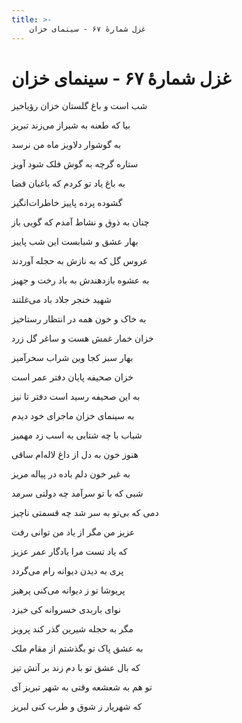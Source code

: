 ```yaml
---
title: >-
    غزل شمارهٔ ۶۷ - سینمای خزان
---
```

# غزل شمارهٔ ۶۷ - سینمای خزان

<div class="b" id="bn1"><div class="m1"><p>شب است و باغ گلستان خزان رؤیاخیز</p></div>
<div class="m2"><p>بیا که طعنه به شیراز می‌زند تبریز</p></div></div>
<div class="b" id="bn2"><div class="m1"><p>به گوشوار دلاویز ماه من نرسد</p></div>
<div class="m2"><p>ستاره گرچه به گوش فلک شود آویز</p></div></div>
<div class="b" id="bn3"><div class="m1"><p>به باغ یاد تو کردم که باغبان قضا</p></div>
<div class="m2"><p>گشوده پرده پاییز خاطرات‌انگیز</p></div></div>
<div class="b" id="bn4"><div class="m1"><p>چنان به ذوق و نشاط آمدم که گویی باز</p></div>
<div class="m2"><p>بهار عشق و شبابست این شب پاییز</p></div></div>
<div class="b" id="bn5"><div class="m1"><p>عروس گل که به نازش به حجله آوردند</p></div>
<div class="m2"><p>به عشوه بازدهندش به باد رخت و جهیز</p></div></div>
<div class="b" id="bn6"><div class="m1"><p>شهید خنجر جلاد باد می‌غلتند</p></div>
<div class="m2"><p>به خاک و خون همه در انتظار رستاخیز</p></div></div>
<div class="b" id="bn7"><div class="m1"><p>خزان خمار غمش هست و ساغر گل زرد</p></div>
<div class="m2"><p>بهار سبز کجا وین شراب سحرآمیز</p></div></div>
<div class="b" id="bn8"><div class="m1"><p>خزان صحیفه پایان دفتر عمر است</p></div>
<div class="m2"><p>به این صحیفه رسید است دفتر تا نیز</p></div></div>
<div class="b" id="bn9"><div class="m1"><p>به سینمای خزان ماجرای خود دیدم</p></div>
<div class="m2"><p>شباب با چه شتابی به اسب زد مهمیز</p></div></div>
<div class="b" id="bn10"><div class="m1"><p>هنوز خون به دل از داغ لاله‌ام ساقی</p></div>
<div class="m2"><p>به غیر خون دلم باده در پیاله مریز</p></div></div>
<div class="b" id="bn11"><div class="m1"><p>شبی که با تو سرآمد چه دولتی سرمد</p></div>
<div class="m2"><p>دمی که بی‌تو به سر شد چه قسمتی ناچیز</p></div></div>
<div class="b" id="bn12"><div class="m1"><p>عزیز من مگر از یاد من توانی رفت</p></div>
<div class="m2"><p>که یاد تست مرا یادگار عمر عزیز</p></div></div>
<div class="b" id="bn13"><div class="m1"><p>پری به دیدن دیوانه رام می‌گردد</p></div>
<div class="m2"><p>پریوشا تو ز دیوانه می‌کنی پرهیز</p></div></div>
<div class="b" id="bn14"><div class="m1"><p>نوای باربدی خسروانه کی خیزد</p></div>
<div class="m2"><p>مگر به حجله شیرین گذر کند پرویز</p></div></div>
<div class="b" id="bn15"><div class="m1"><p>به عشق پاک تو بگذشتم از مقام ملک</p></div>
<div class="m2"><p>که بال عشق تو با دم زند بر آتش تیز</p></div></div>
<div class="b" id="bn16"><div class="m1"><p>تو هم به شعشعه وقتی به شهر تبریز آی</p></div>
<div class="m2"><p>که شهریار ز شوق و طرب کنی لبریز</p></div></div>
